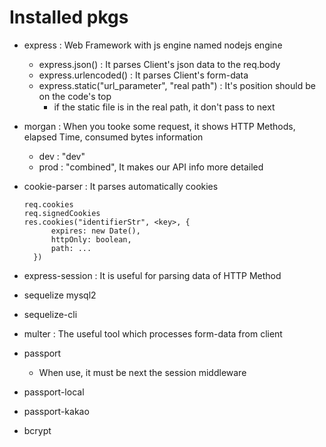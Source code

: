 # Installed pkgs
- express : Web Framework with js engine named nodejs engine
  - express.json() : It parses Client's json data to the req.body
  - express.urlencoded() : It parses Client's form-data
  - express.static("url_parameter", "real path") : It's position should be on the code's top
    - if the static file is in the real path, it don't pass to next

- morgan : When you tooke some request, it shows HTTP Methods, elapsed Time, consumed bytes information
  - dev : "dev"
  - prod : "combined", It makes our API info more detailed
- cookie-parser : It parses automatically cookies
  ```
  req.cookies
  req.signedCookies
  res.cookies("identifierStr", <key>, {
        expires: new Date(),
        httpOnly: boolean,
        path: ...
    })
  ```
- express-session : It is useful for parsing data of HTTP Method

- sequelize mysql2
- sequelize-cli

- multer : The useful tool which processes form-data from client

- passport
  - When use, it must be next the session middleware
- passport-local
- passport-kakao
- bcrypt
